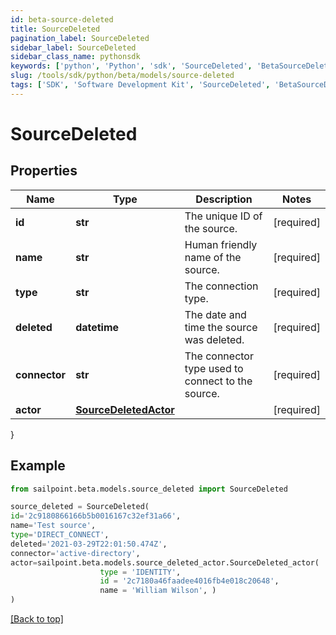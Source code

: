 ```yaml
---
id: beta-source-deleted
title: SourceDeleted
pagination_label: SourceDeleted
sidebar_label: SourceDeleted
sidebar_class_name: pythonsdk
keywords: ['python', 'Python', 'sdk', 'SourceDeleted', 'BetaSourceDeleted'] 
slug: /tools/sdk/python/beta/models/source-deleted
tags: ['SDK', 'Software Development Kit', 'SourceDeleted', 'BetaSourceDeleted']
---
```


# SourceDeleted


## Properties

Name | Type | Description | Notes
------------ | ------------- | ------------- | -------------
**id** | **str** | The unique ID of the source. | [required]
**name** | **str** | Human friendly name of the source. | [required]
**type** | **str** | The connection type. | [required]
**deleted** | **datetime** | The date and time the source was deleted. | [required]
**connector** | **str** | The connector type used to connect to the source. | [required]
**actor** | [**SourceDeletedActor**](source-deleted-actor) |  | [required]
}

## Example

```python
from sailpoint.beta.models.source_deleted import SourceDeleted

source_deleted = SourceDeleted(
id='2c9180866166b5b0016167c32ef31a66',
name='Test source',
type='DIRECT_CONNECT',
deleted='2021-03-29T22:01:50.474Z',
connector='active-directory',
actor=sailpoint.beta.models.source_deleted_actor.SourceDeleted_actor(
                    type = 'IDENTITY', 
                    id = '2c7180a46faadee4016fb4e018c20648', 
                    name = 'William Wilson', )
)

```
[[Back to top]](#) 

